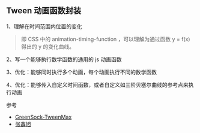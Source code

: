 Tween 动画函数封装
---------

1、理解在时间范围内位置的变化

> 即 CSS 中的 animation-timing-function ，可以理解为通过函数 y = f(x) 得出的 y 的变化曲线。

2、写一个能够执行数学函数的通用的 js 动画函数

3、优化：能够同时执行多个动画，每个动画执行不同的数学函数

4、优化：能够传入自定义时间函数，或者自定义如三阶贝塞尔曲线的参考点来执行动画

参考

* [GreenSock-TweenMax]()
* [张鑫旭](http://www.zhangxinxu.com/wordpress/2013/09/css3-animation-requestanimationframe-tween-%E5%8A%A8%E7%94%BB%E7%AE%97%E6%B3%95/)